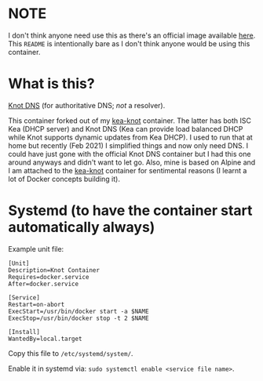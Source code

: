 # NOTE
I don't think anyone need use this as there's an official image available [here](https://hub.docker.com/r/cznic/knot). This `README` is intentionally bare as I don't think anyone would be using this container. 

# What is this? 
[Knot DNS](https://www.knot-dns.cz/) (for authoritative DNS; *not* a resolver). 

This container forked out of my [kea-knot](https://hub.docker.com/r/rakheshster/kea-knot) container. The latter has both ISC Kea (DHCP server) and Knot DNS (Kea can provide load balanced DHCP while Knot supports dynamic updates from Kea DHCP). I used to run that at home but recently (Feb 2021) I simplified things and now only need DNS. I could have just gone with the official Knot DNS container but I had this one around anyways and didn't want to let go. Also, mine is based on Alpine and I am attached to the [kea-knot](https://hub.docker.com/r/rakheshster/kea-knot) container for sentimental reasons (I learnt a lot of Docker concepts building it).

# Systemd (to have the container start automatically always)
Example unit file:

```
[Unit]
Description=Knot Container
Requires=docker.service
After=docker.service

[Service]
Restart=on-abort
ExecStart=/usr/bin/docker start -a $NAME
ExecStop=/usr/bin/docker stop -t 2 $NAME

[Install]
WantedBy=local.target
```

Copy this file to `/etc/systemd/system/`. 

Enable it in systemd via: `sudo systemctl enable <service file name>`.